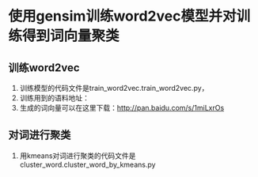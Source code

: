# 使用gensim训练word2vec模型并对训练得到词向量聚类
## 训练word2vec
1. 训练模型的代码文件是train_word2vec.train_word2vec.py，
2. 训练用到的语料地址：
3. 生成的词向量可以在这里下载：http://pan.baidu.com/s/1miLxrOs
## 对词进行聚类
1. 用kmeans对词进行聚类的代码文件是cluster_word.cluster_word_by_kmeans.py
